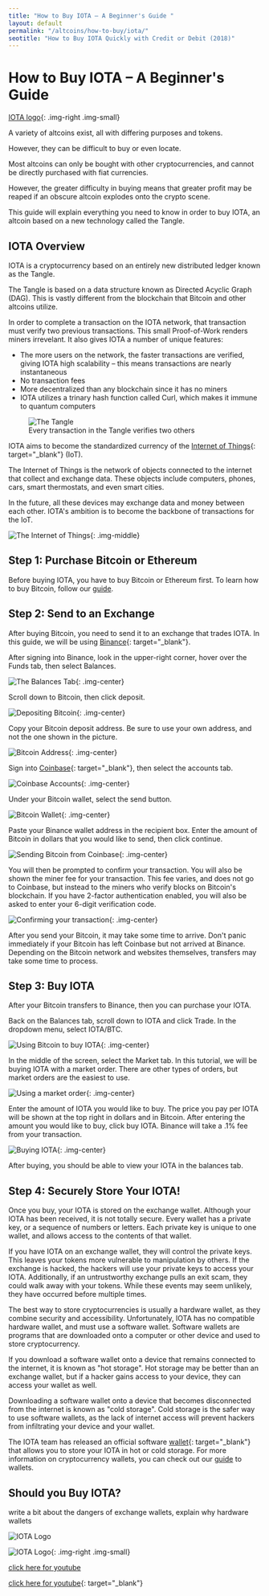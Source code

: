 ```yaml
---
title: "How to Buy IOTA – A Beginner's Guide "
layout: default
permalink: "/altcoins/how-to-buy/iota/"
seotitle: "How to Buy IOTA Quickly with Credit or Debit (2018)"
---
```


# How to Buy IOTA – A Beginner's Guide

[IOTA logo](/img/altcoins/iota/iota-logo.png){: .img-right .img-small}

A variety of altcoins exist, all with differing purposes and tokens. 

However, they can be difficult to buy or even locate.

Most altcoins can only be bought with other cryptocurrencies, and cannot be directly purchased with fiat currencies.

However, the greater difficulty in buying means that greater profit may be reaped if an obscure altcoin explodes onto the crypto scene.

This guide will explain everything you need to know in order to buy IOTA, an altcoin based on a new technology called the Tangle.

## IOTA Overview

IOTA is a cryptocurrency based on an entirely new distributed ledger known as the Tangle.

The Tangle is based on a data structure known as Directed Acyclic Graph (DAG). This is vastly different from the blockchain that Bitcoin and other altcoins utilize.

In order to complete a transaction on the IOTA network, that transaction must verify two previous transactions. This small Proof-of-Work renders miners irrevelant. It also gives IOTA a number of unique features:

* The more users on the network, the faster transactions are verified, giving IOTA high scalability – this means transactions are nearly instantaneous
* No transaction fees
* More decentralized than any blockchain since it has no miners
* IOTA utilizes a trinary hash function called Curl, which makes it immune to quantum computers

<figure>
	<img alt="The Tangle" src="/img/altcoins/iota/tangle.png" class="img-middle">
	<figcaption>Every transaction in the Tangle verifies two others</figcaption>
</figure>

IOTA aims to become the standardized currency of the [Internet of Things](https://www.forbes.com/sites/jacobmorgan/2014/05/13/simple-explanation-internet-things-that-anyone-can-understand/#391e7dc61d09){: target="_blank"} (IoT).

The Internet of Things is the network of objects connected to the internet that collect and exchange data. These objects include computers, phones, cars, smart thermostats, and even smart cities.

In the future, all these devices may exchange data and money between each other. IOTA's ambition is to become the backbone of transactions for the IoT.

![The Internet of Things](/img/altcoins/iota/iot.jpg){: .img-middle}

## Step 1: Purchase Bitcoin or Ethereum

Before buying IOTA, you have to buy Bitcoin or Ethereum first. To learn how to buy Bitcoin, follow our [guide](/bitcoin/how-to-buy/).

## Step 2: Send to an Exchange

After buying Bitcoin, you need to send it to an exchange that trades IOTA. In this guide, we will be using [Binance](https://www.binance.com/?ref=28685192){: target="_blank"}. 

After signing into Binance, look in the upper-right corner, hover over the Funds tab, then select Balances.

![The Balances Tab](/img/altcoins/how-to-buy/binancebalance.png){: .img-center}

Scroll down to Bitcoin, then click deposit.

![Depositing Bitcoin](/img/altcoins/how-to-buy/depositbitcoin.png){: .img-center}

Copy your Bitcoin deposit address. Be sure to use your own address, and not the one shown in the picture.

![Bitcoin Address](/img/altcoins/how-to-buy/bitcoinaddress.png){: .img-center}

Sign into [Coinbase](){: target="_blank"}, then select the accounts tab.

![Coinbase Accounts](/img/altcoins/how-to-buy/coinbaseaccounts.png){: .img-center}

Under your Bitcoin wallet, select the send button.

![Bitcoin Wallet](/img/altcoins/how-to-buy/coinbasebitcoin.png){: .img-center}

Paste your Binance wallet address in the recipient box. Enter the amount of Bitcoin in dollars that you would like to send, then click continue.

![Sending Bitcoin from Coinbase](/img/altcoins/how-to-buy/coinbasesendbtc.png){: .img-center}

You will then be prompted to confirm your transaction. You will also be shown the miner fee for your transaction. This fee varies, and does not go to Coinbase, but instead to the miners who verify blocks on Bitcoin's blockchain. If you have 2-factor authentication enabled, you will also be asked to enter your 6-digit verification code.

![Confirming your transaction](/img/altcoins/how-to-buy/coinbaseconfirm.png){: .img-center}

After you send your Bitcoin, it may take some time to arrive. Don't panic immediately if your Bitcoin has left Coinbase but not arrived at Binance. Depending on the Bitcoin network and websites themselves, transfers may take some time to process.

## Step 3: Buy IOTA 

After your Bitcoin transfers to Binance, then you can purchase your IOTA.

Back on the Balances tab, scroll down to IOTA and click Trade. In the dropdown menu, select IOTA/BTC.

![Using Bitcoin to buy IOTA](/img/altcoins/iota/binanceiota.png){: .img-center}

In the middle of the screen, select the Market tab. In this tutorial, we will be buying IOTA with a market order. There are other types of orders, but market orders are the easiest to use.

![Using a market order](/img/altcoins/iota/iotamarket.png){: .img-center}

Enter the amount of IOTA you would like to buy. The price you pay per IOTA will be shown at the top right in dollars and in Bitcoin. After entering the amount you would like to buy, click buy IOTA. Binance will take a .1% fee from your transaction.

![Buying IOTA](/img/altcoins/iota/iotabuy.png){: .img-center}

After buying, you should be able to view your IOTA in the balances tab.

## Step 4: Securely Store Your IOTA!

Once you buy, your IOTA is stored on the exchange wallet. Although your IOTA has been received, it is not totally secure. Every wallet has a private key, or a sequence of numbers or letters. Each private key is unique to one wallet, and allows access to the contents of that wallet.  

If you have IOTA on an exchange wallet, they will control the private keys. This leaves your tokens more vulnerable to manipulation by others. If the exchange is hacked, the hackers will use your private keys to access your IOTA. Additionally, if an untrustworthy exchange pulls an exit scam, they could walk away with your tokens. While these events may seem unlikely, they have occurred before multiple times.

The best way to store cryptocurrencies is usually a hardware wallet, as they combine security and accessibility. Unfortunately, IOTA has no compatible hardware wallet, and must use a software wallet. Software wallets are programs that are downloaded onto a computer or other device and used to store cryptocurrency.

If you download a software wallet onto a device that remains connected to the internet, it is known as "hot storage". Hot storage may be better than an exchange wallet, but if a hacker gains access to your device, they can access your wallet as well.

Downloading a software wallet onto a device that becomes disconnected from the internet is known as "cold storage". Cold storage is the safer way to use software wallets, as the lack of internet access will prevent hackers from infiltrating your device and your wallet.

The IOTA team has released an official software [wallet](https://github.com/iotaledger/wallet/releases){: target="_blank"} that allows you to store your IOTA in hot or cold storage. For more information on cryptocurrency wallets, you can check out our [guide](/wallets) to wallets.

## Should you Buy IOTA?  

write a bit about the dangers of exchange wallets, explain why hardware wallets 

<img alt="IOTA Logo" class="img-small img-right" src="/img/altcoins/iota/iota-logo.png" />

![IOTA Logo](/img/altcoins/iota/iota-logo.png){: .img-right .img-small}

<a target="_blank" href="youtube.com">click here for youtube</a> 

[click here for youtube](youtube.com){: target="_blank"}